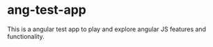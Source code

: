 # ang-test-app
This is a angular test app to play and explore angular JS features and functionality.
